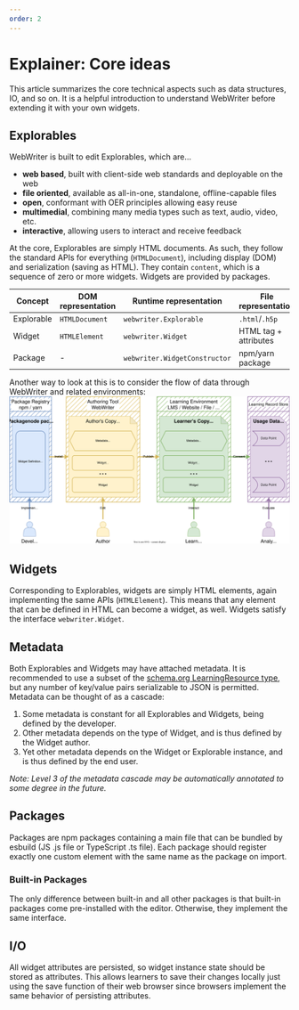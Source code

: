```yaml
---
order: 2
---
```

# Explainer: Core ideas
This article summarizes the core technical aspects such as data structures, IO, and so on. It is a helpful introduction to understand WebWriter before extending it with your own widgets.

## Explorables
WebWriter is built to edit Explorables, which are...
- **web based**, built with client-side web standards and deployable on the web
- **file oriented**, available as all-in-one, standalone, offline-capable files
- **open**, conformant with OER principles allowing easy reuse
- **multimedial**, combining many media types such as text, audio, video, etc.
- **interactive**, allowing users to interact and receive feedback

At the core, Explorables are simply HTML documents. As such, they follow the standard APIs for everything (`HTMLDocument`), including display (DOM) and serialization (saving as HTML). They contain `content`, which is a sequence of zero or more widgets. Widgets are provided by packages.

| Concept         | DOM representation | Runtime representation              | File representation   |
|-----------------|--------------------|-------------------------------------|-----------------------|
| Explorable      | `HTMLDocument`     | `webwriter.Explorable`              | `.html`/`.h5p`        |
| Widget          | `HTMLElement`      | `webwriter.Widget`                  | HTML tag + attributes |
| Package         | -                  | `webwriter.WidgetConstructor`       | npm/yarn package      |

Another way to look at this is to consider the flow of data through WebWriter and related environments:
![WebWriter Data Flow Diagram](static/webwriter-data-architecture.drawio.svg)

## Widgets
Corresponding to Explorables, widgets are simply HTML elements, again implementing the same APIs (`HTMLElement`). This means that any element that can be defined in HTML can become a widget, as well. Widgets satisfy the interface `webwriter.Widget`.

## Metadata
Both Explorables and Widgets may have attached metadata. It is recommended to use a subset of the [schema.org LearningResource type](https://schema.org/LearningResource), but any number of key/value pairs serializable to JSON is permitted. Metadata can be thought of as a cascade:
1. Some metadata is constant for all Explorables and Widgets, being defined by the developer.
2. Other metadata depends on the type of Widget, and is thus defined by the Widget author.
3. Yet other metadata depends on the Widget or Explorable instance, and is thus defined by the end user.

*Note: Level 3 of the metadata cascade may be automatically annotated to some degree in the future.* 

## Packages
Packages are npm packages containing a main file that can be bundled by esbuild (JS .js file or TypeScript .ts file). Each package should register exactly one custom element with the same name as the package on import.

### Built-in Packages
The only difference between built-in and all other packages is that built-in packages come pre-installed with the editor. Otherwise, they implement the same interface. 

## I/O
All widget attributes are persisted, so widget instance state should be stored as attributes. This allows learners to save their changes locally just using the save function of their web browser since browsers implement the same behavior of persisting attributes.